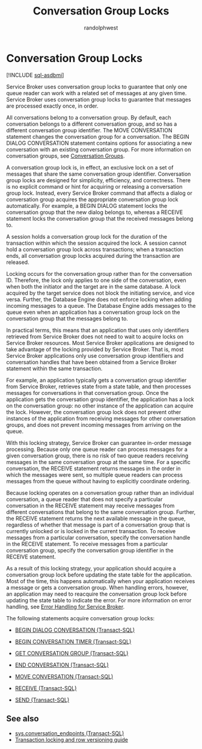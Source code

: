﻿---
title: Conversation Group Locks
description: "Service Broker uses conversation group locks to guarantee that only one queue reader can work with a related set of messages at any given time."
ms.prod: sql
ms.technology: configuration
ms.topic: conceptual
author: randolphwest
ms.author: rwestMSFT
ms.reviewer: mikeray, maghan
ms.date: "03/30/2022"
---

# Conversation Group Locks

[!INCLUDE [sql-asdbmi](../../includes/applies-to-version/sql-asdbmi.md)]

Service Broker uses conversation group locks to guarantee that only one queue reader can work with a related set of messages at any given time. Service Broker uses conversation group locks to guarantee that messages are processed exactly once, in order.

All conversations belong to a conversation group. By default, each conversation belongs to a different conversation group, and so has a different conversation group identifier. The MOVE CONVERSATION statement changes the conversation group for a conversation. The BEGIN DIALOG CONVERSATION statement contains options for associating a new conversation with an existing conversation group. For more information on conversation groups, see [Conversation Groups](conversation-groups.md).

A conversation group lock is, in effect, an exclusive lock on a set of messages that share the same conversation group identifier. Conversation group locks are designed for simplicity, efficiency, and correctness. There is no explicit command or hint for acquiring or releasing a conversation group lock. Instead, every Service Broker command that affects a dialog or conversation group acquires the appropriate conversation group lock automatically. For example, a BEGIN DIALOG statement locks the conversation group that the new dialog belongs to, whereas a RECEIVE statement locks the conversation group that the received messages belong to.

A session holds a conversation group lock for the duration of the transaction within which the session acquired the lock. A session cannot hold a conversation group lock across transactions; when a transaction ends, all conversation group locks acquired during the transaction are released.

Locking occurs for the conversation group rather than for the conversation ID. Therefore, the lock only applies to one side of the conversation, even when both the initiator and the target are in the same database. A lock acquired by the target service does not block the initiating service, and vice versa. Further, the Database Engine does not enforce locking when adding incoming messages to a queue. The Database Engine adds messages to the queue even when an application has a conversation group lock on the conversation group that the messages belong to.

In practical terms, this means that an application that uses only identifiers retrieved from Service Broker does not need to wait to acquire locks on Service Broker resources. Most Service Broker applications are designed to take advantage of the locking provided by Service Broker. That is, most Service Broker applications only use conversation group identifiers and conversation handles that have been obtained from a Service Broker statement within the same transaction.

For example, an application typically gets a conversation group identifier from Service Broker, retrieves state from a state table, and then processes messages for conversations in that conversation group. Once the application gets the conversation group identifier, the application has a lock on the conversation group: no other instance of the application can acquire the lock. However, the conversation group lock does not prevent other instances of the application from receiving messages for other conversation groups, and does not prevent incoming messages from arriving on the queue.

With this locking strategy, Service Broker can guarantee in-order message processing. Because only one queue reader can process messages for a given conversation group, there is no risk of two queue readers receiving messages in the same conversation group at the same time. For a specific conversation, the RECEIVE statement returns messages in the order in which the messages were sent, so multiple queue readers can process messages from the queue without having to explicitly coordinate ordering.

Because locking operates on a conversation group rather than an individual conversation, a queue reader that does not specify a particular conversation in the RECEIVE statement may receive messages from different conversations that belong to the same conversation group. Further, the RECEIVE statement returns the next available message in the queue, regardless of whether that message is part of a conversation group that is currently unlocked or is locked in the current transaction. To receive messages from a particular conversation, specify the conversation handle in the RECEIVE statement. To receive messages from a particular conversation group, specify the conversation group identifier in the RECEIVE statement.

As a result of this locking strategy, your application should acquire a conversation group lock before updating the state table for the application. Most of the time, this happens automatically when your application receives a message or gets a conversation group. When handling errors, however, an application may need to reacquire the conversation group lock before updating the state table to indicate the error. For more information on error handling, see [Error Handling for Service Broker](error-handling-for-service-broker.md).

The following statements acquire conversation group locks:

- [BEGIN DIALOG CONVERSATION (Transact-SQL)](../../t-sql/statements/begin-dialog-conversation-transact-sql.md)

- [BEGIN CONVERSATION TIMER (Transact-SQL)](../../t-sql/statements/begin-conversation-timer-transact-sql.md)

- [GET CONVERSATION GROUP (Transact-SQL)](../../t-sql/statements/get-conversation-group-transact-sql.md)

- [END CONVERSATION (Transact-SQL)](../../t-sql/statements/end-conversation-transact-sql.md)

- [MOVE CONVERSATION (Transact-SQL)](../../t-sql/statements/move-conversation-transact-sql.md)

- [RECEIVE (Transact-SQL)](../../t-sql/statements/receive-transact-sql.md)

- [SEND (Transact-SQL)](../../t-sql/statements/send-transact-sql.md)

## See also

- [sys.conversation_endpoints (Transact-SQL)](../../relational-databases/system-catalog-views/sys-conversation-endpoints-transact-sql.md)
- [Transaction locking and row versioning guide](../../relational-databases/sql-server-transaction-locking-and-row-versioning-guide.md)
